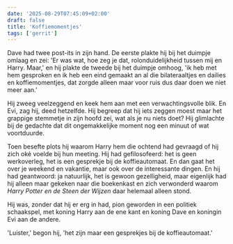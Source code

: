 ```yaml
---
date: '2025-08-29T07:45:09+02:00'
draft: false
title: 'Koffiemomentjes'
tags: ['gerrit']
---
```


Dave had twee post-its in zijn hand. De eerste plakte hij bij het duimpje omlaag en zei: 'Er was wat, hoe zeg je dat, rolonduidelijkheid tussen mij en Harry. Maar,' en hij plakte de tweede bij het duimpje omhoog, 'ik heb met hem gesproken en ik heb een eind gemaakt an al die bilateraaltjes en dailies en koffiemomentjes, dat zorgde alleen maar voor ruis dus daar doen we niet meer aan.'

Hij zweeg veelzeggend en keek hem aan met een verwachtingsvolle blik. En Evi, zag hij, deed hetzelfde. Hij begreep dat hij iets zeggen moest maar het grappige stemmetje in zijn hoofd zei, wat als je nu niets doet? Hij glimlachte bij de gedachte dat dit ongemakkelijke moment nog een minuut of wat voortduurde.

Toen besefte plots hij waarom Harry hem die ochtend had gevraagd of hij zich oké voelde bij hun meeting. Hij had gefilosofeerd: het is geen werkoverleg, het is een gesprekje bij de koffieautomaat. En dan gaat het over je weekend en vakantie, maar ook over de interessante dingen. En hij had geantwoord: ja natuurlijk, het is gewoon gezelligheid, maar eigenlijk had hij alleen maar gekeken naar die boekenkast en zich verwonderd waarom *Harry Potter en de Steen der Wijzen* daar helemaal alleen stond.

Hij was, zonder dat hij er erg in had, pion geworden in een politiek schaakspel, met koning Harry aan de ene kant en koning Dave en koningin Evi aan de andere. 

'Luister,' begon hij, 'het zijn maar een gesprekjes bij de koffieautomaat.'
